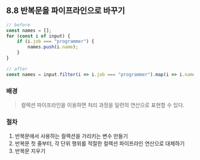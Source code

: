 ## 8.8 반복문을 파이프라인으로 바꾸기

```js
// before
const names = [];
for (const i of input) {
    if (i.job === "programmer") {
        names.push(i.name);
    }
}
```

```js
// after
const names = input.filter(i => i.job === "programmer").map(i => i.name);
```

### 배경
> 컬렉션 파이프라인을 이용하면 처리 과정을 일련의 연산으로 표현할 수 있다.

### 절차
1. 반복문에서 사용하는 컬렉션을 가리키는 변수 만들기
2. 반복문 첫 줄부터, 각 단위 행위를 적절한 컬렉션 파이프라인 연산으로 대체하기
3. 반복문 지우기